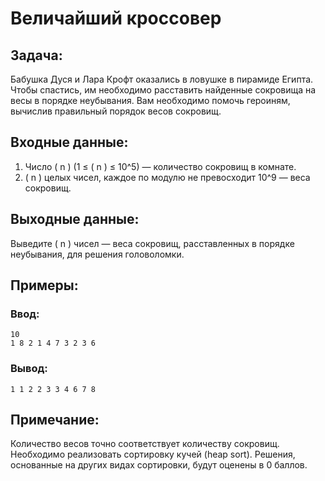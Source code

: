# Величайший кроссовер

## Задача:
Бабушка Дуся и Лара Крофт оказались в ловушке в пирамиде Египта. Чтобы спастись, им необходимо расставить найденные сокровища на весы в порядке неубывания. Вам необходимо помочь героиням, вычислив правильный порядок весов сокровищ.

## Входные данные:
1. Число \( n \) (1 ≤ \( n \) ≤ 10^5) — количество сокровищ в комнате.
2. \( n \) целых чисел, каждое по модулю не превосходит 10^9 — веса сокровищ.

## Выходные данные:
Выведите \( n \) чисел — веса сокровищ, расставленных в порядке неубывания, для решения головоломки.

## Примеры:

### Ввод:
```
10
1 8 2 1 4 7 3 2 3 6
```
### Вывод:
```
1 1 2 2 3 3 4 6 7 8
```

## Примечание:
Количество весов точно соответствует количеству сокровищ. Необходимо реализовать сортировку кучей (heap sort). Решения, основанные на других видах сортировки, будут оценены в 0 баллов.

